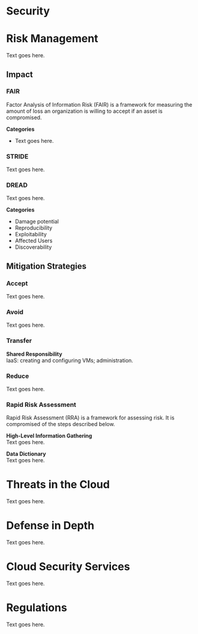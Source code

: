 # Security

# Risk Management
Text goes here.

## Impact
### FAIR
Factor Analysis of Information Risk (FAIR) is a framework for measuring the amount of loss an organization is willing to accept if an asset is compromised. 

**Categories**  
* Text goes here.

### STRIDE
Text goes here.

### DREAD
Text goes here.

**Categories**
* Damage potential
* Reproducibility
* Exploitability
* Affected Users
* Discoverability

## Mitigation Strategies
### Accept
Text goes here.

### Avoid
Text goes here.

### Transfer
**Shared Responsibility**  
IaaS: creating and configuring VMs; administration.

### Reduce
Text goes here.

### Rapid Risk Assessment
Rapid Risk Assessment (RRA) is a framework for assessing risk. It is compromised of the steps described below. 

**High-Level Information Gathering**  
Text goes here.

**Data Dictionary**  
Text goes here.

# Threats in the Cloud
Text goes here.

# Defense in Depth
Text goes here.

# Cloud Security Services
Text goes here.

# Regulations
Text goes here.